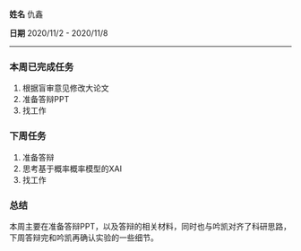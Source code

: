 **姓名** 仇鑫

**日期** 2020/11/2 - 2020/11/8

------

### 本周已完成任务

1. 根据盲审意见修改大论文
2. 准备答辩PPT
3. 找工作

### 下周任务

1. 准备答辩
2. 思考基于概率概率模型的XAI
3. 找工作

### 总结

本周主要在准备答辩PPT，以及答辩的相关材料，同时也与吟凯对齐了科研思路，下周答辩完和吟凯再确认实验的一些细节。

